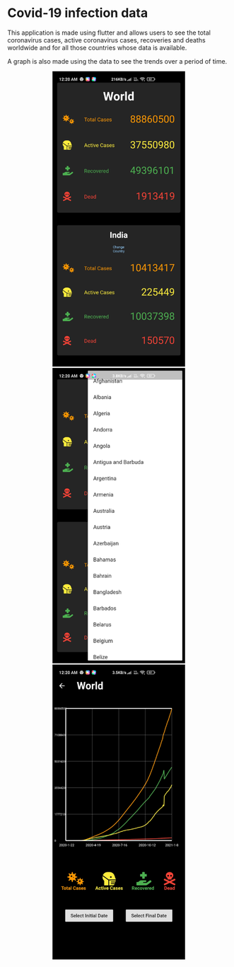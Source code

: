 # Covid-19 infection data

This application is made using flutter and allows users to see the total coronavirus cases, active coronavirus cases, recoveries and deaths worldwide and for all those countries whose data is available.

A graph is also made using the data to see the trends over a period of time.

<p align = "center"><img src = "assets/main.jpg" width = "300">   <img src = "assets/list.jpg" width = "300">   <img src = "assets/details.jpg" width = "300"></p>
